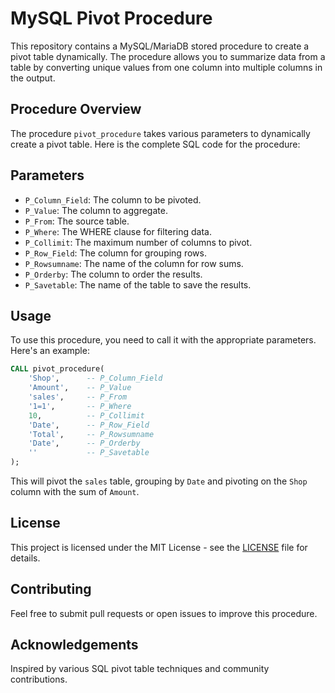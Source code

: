 # MySQL Pivot Procedure

This repository contains a MySQL/MariaDB stored procedure to create a pivot table dynamically. The procedure allows you to summarize data from a table by converting unique values from one column into multiple columns in the output.

## Procedure Overview

The procedure `pivot_procedure` takes various parameters to dynamically create a pivot table. Here is the complete SQL code for the procedure:

## Parameters

- `P_Column_Field`: The column to be pivoted.
- `P_Value`: The column to aggregate.
- `P_From`: The source table.
- `P_Where`: The WHERE clause for filtering data.
- `P_Collimit`: The maximum number of columns to pivot.
- `P_Row_Field`: The column for grouping rows.
- `P_Rowsumname`: The name of the column for row sums.
- `P_Orderby`: The column to order the results.
- `P_Savetable`: The name of the table to save the results.

## Usage

To use this procedure, you need to call it with the appropriate parameters. Here's an example:

```sql
CALL pivot_procedure(
    'Shop',      -- P_Column_Field
    'Amount',    -- P_Value
    'sales',     -- P_From
    '1=1',       -- P_Where
    10,          -- P_Collimit
    'Date',      -- P_Row_Field
    'Total',     -- P_Rowsumname
    'Date',      -- P_Orderby
    ''           -- P_Savetable
);
```

This will pivot the `sales` table, grouping by `Date` and pivoting on the `Shop` column with the sum of `Amount`.

## License

This project is licensed under the MIT License - see the [LICENSE](LICENSE) file for details.

## Contributing

Feel free to submit pull requests or open issues to improve this procedure.

## Acknowledgements

Inspired by various SQL pivot table techniques and community contributions.
